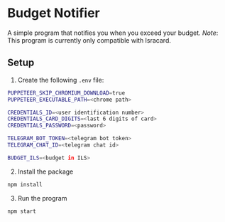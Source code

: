 # Budget Notifier

A simple program that notifies you when you exceed your budget.
_Note_: This program is currently only compatible with Isracard.

## Setup

1. Create the following `.env` file:

```bash
PUPPETEER_SKIP_CHROMIUM_DOWNLOAD=true
PUPPETEER_EXECUTABLE_PATH=<chrome path>

CREDENTIALS_ID=<user identification number>
CREDENTIALS_CARD_DIGITS=<last 6 digits of card>
CREDENTIALS_PASSWORD=<password>

TELEGRAM_BOT_TOKEN=<telegram bot token>
TELEGRAM_CHAT_ID=<telegram chat id>

BUDGET_ILS=<budget in ILS>
```

2. Install the package

```bash
npm install
```

3. Run the program

```bash
npm start
```
